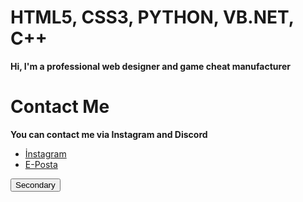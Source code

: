 
<h1>HTML5, CSS3, PYTHON, VB.NET, C++</h1>

<b>Hi, I'm a professional web designer and game cheat manufacturer</b>

<h1>Contact Me</h1>
<b>You can contact me via Instagram and Discord</b>
<br>
	
<ul>
	<li>	<a href="https://instagram.com/tga.salih">İnstagram</a></li>
	<li>	<a href="mailto:tgasalih+githubcontact@gmail.com">E-Posta</a></li>
</ul>
  
<button type="button" class="btn btn-outline-secondary">Secondary</button>


<!---
tgasalih/tgasalih is a ✨ special ✨ repository because its `README.md` (this file) appears on your GitHub profile.
You can click the Preview link to take a look at your changes.
--->
